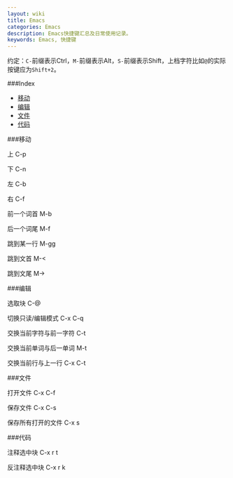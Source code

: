 ```yaml
---
layout: wiki
title: Emacs
categories: Emacs
description: Emacs快捷键汇总及日常使用记录。
keywords: Emacs, 快捷键
---
```


约定：`C-`前缀表示Ctrl，`M-`前缀表示Alt，`S-`前缀表示Shift，上档字符比如`@`的实际按键应为`Shift+2`。

###Index

* [移动](#移动)
* [编辑](#编辑)
* [文件](#文件)
* [代码](#代码)

###移动

上 C-p

下 C-n

左 C-b

右 C-f

前一个词首 M-b

后一个词尾 M-f

跳到某一行 M-gg

跳到文首 M-<

跳到文尾 M->

###编辑

选取块 C-@

切换只读/编辑模式 C-x C-q

交换当前字符与前一字符 C-t

交换当前单词与后一单词 M-t

交换当前行与上一行 C-x C-t

###文件

打开文件 C-x C-f

保存文件 C-x C-s

保存所有打开的文件 C-x s

###代码

注释选中块 C-x r t

反注释选中块 C-x r k
